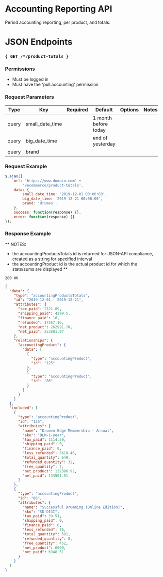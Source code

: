 # Accounting Reporting API

Period accounting reporting, per product, and totals.

# JSON Endpoints

### `{ GET /*/product-totals }`

### Permissions

- Must be logged in
- Must have the 'pull.accounting' permission

### Request Parameters

|Type|Key|Required|Default|Options|Notes|
|----|---|--------|-------|-------|-----|
|query|small_date_time||1 month before today|||
|query|big_date_time||end of yesterday|||
|query|brand|||||

### Request Example

```js   
$.ajax({
    url: 'https://www.domain.com' +
        '/ecommerce/product-totals',
    data: {
        small_date_time: '2019-12-01 00:00:00',
        big_date_time: '2019-12-21 00:00:00',
        brand: 'drumeo', 
    }, 
    success: function(response) {},
    error: function(response) {}
});
```

### Response Example

**
NOTES:
- the accountingProductsTotals id is returned for JSON-API compliance, created as a string for specified interval
- the accountingProduct id is the actual product id for which the stats/sums are displayed
**

```200 OK```

```json
{
  "data": {
    "type": "accountingProductsTotals",
    "id": "2019-12-01 - 2019-12-21",
    "attributes": {
      "tax_paid": 2321.89,
      "shipping_paid": 4299.5,
      "finance_paid": 16,
      "refunded": 17587.16,
      "net_product": 262991.78,
      "net_paid": 253881.97
    },
    "relationships": {
      "accountingProduct": {
        "data": [
          {
            "type": "accountingProduct",
            "id": "125"
          },
          {
            "type": "accountingProduct",
            "id": "86"
          }
        ]
      }
    }
  },
  "included": [
  	{
      "type": "accountingProduct",
      "id": "125",
      "attributes": {
        "name": "Drumeo Edge Membership - Annual",
        "sku": "DLM-1-year",
        "tax_paid": 1114.59,
        "shipping_paid": 0,
        "finance_paid": 0,
        "less_refunded": 5610.46,
        "total_quantity": 649,
        "refunded_quantity": 32,
        "free_quantity": 7,
        "net_product": 132386.92,
        "net_paid": 133501.51
      }
    },
    {
      "type": "accountingProduct",
      "id": "86",
      "attributes": {
        "name": "Successful Drumming (Online Edition)",
        "sku": "SD-DIGI",
        "tax_paid": 39.51,
        "shipping_paid": 0,
        "finance_paid": 0,
        "less_refunded": 76,
        "total_quantity": 591,
        "refunded_quantity": 8,
        "free_quantity": 452,
        "net_product": 6909,
        "net_paid": 6948.51
      }
    }
  ]
}
```
